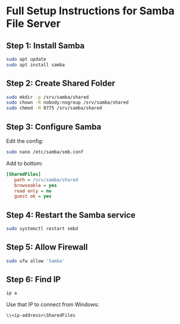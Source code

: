 # Full Setup Instructions for Samba File Server

## Step 1: Install Samba

```bash
sudo apt update
sudo apt install samba
```

## Step 2: Create Shared Folder

```bash
sudo mkdir -p /srv/samba/shared
sudo chown -R nobody:nogroup /srv/samba/shared
sudo chmod -R 0775 /srv/samba/shared
```

## Step 3: Configure Samba

Edit the config:

```bash
sudo nano /etc/samba/smb.conf
```

Add to bottom:

```ini
[SharedFiles]
   path = /srv/samba/shared
   browseable = yes
   read only = no
   guest ok = yes
```

## Step 4: Restart the Samba service

```bash
sudo systemctl restart smbd
```

## Step 5: Allow Firewall

```bash
sudo ufw allow 'Samba'
```

## Step 6: Find IP

```bash
ip a
```

Use that IP to connect from Windows:

```plaintext
\\<ip-address>\SharedFiles
```
